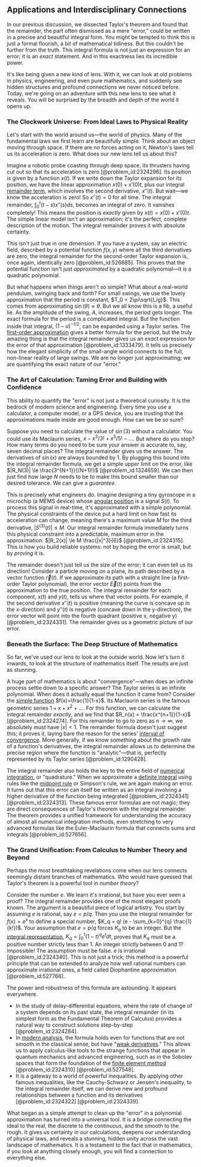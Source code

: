 ## Applications and Interdisciplinary Connections

In our previous discussion, we dissected Taylor's theorem and found that the remainder, the part often dismissed as a mere "error," could be written in a precise and beautiful integral form. You might be tempted to think this is just a formal flourish, a bit of mathematical tidiness. But this couldn't be further from the truth. This integral formula is not just an expression for an error; it is an *exact* statement. And in this exactness lies its incredible power.

It's like being given a new kind of lens. With it, we can look at old problems in physics, engineering, and even pure mathematics, and suddenly see hidden structures and profound connections we never noticed before. Today, we're going on an adventure with this new lens to see what it reveals. You will be surprised by the breadth and depth of the world it opens up.

### The Clockwork Universe: From Ideal Laws to Physical Reality

Let's start with the world around us—the world of physics. Many of the fundamental laws we first learn are beautifully simple. Think about an object moving through space. If there are no forces acting on it, Newton's laws tell us its acceleration is zero. What does our new lens tell us about this?

Imagine a robotic probe coasting through deep space, its thrusters having cut out so that its acceleration is zero [@problem_id:2324296]. Its position is given by a function $x(t)$. If we write down the Taylor expansion for its position, we have the linear approximation $x(0) + x'(0) t$, plus our integral [remainder term](@article_id:159345), which involves the second derivative, $x''(t)$. But wait—we know the acceleration is zero! So $x''(t)=0$ for all time. The integral remainder, $\int_{0}^{t} (t - s) x''(s) ds$, becomes an integral of zero. It vanishes completely! This means the position is *exactly* given by $x(t) = x(0) + x'(0) t$. The simple linear model isn't an approximation; it's the perfect, complete description of the motion. The integral remainder proves it with absolute certainty.

This isn't just true in one dimension. If you have a system, say an electric field, described by a potential function $f(x,y)$ where all the third derivatives are zero, the integral remainder for the second-order Taylor expansion is, once again, identically zero [@problem_id:526885]. This proves that the potential function isn't just *approximated* by a quadratic polynomial—it *is* a quadratic polynomial.

But what happens when things aren't so simple? What about a real-world pendulum, swinging back and forth? For small swings, we use the lovely approximation that the period is constant, $T_0 = 2\pi\sqrt{L/g}$. This comes from approximating $\sin(\theta) \approx \theta$. But we all know this is a fib, a useful lie. As the amplitude of the swing, $A$, increases, the period gets longer. The exact formula for the period is a complicated integral. But the function inside that integral, $(1-u)^{-1/2}$, can be expanded using a Taylor series. The [first-order approximation](@article_id:147065) gives a better formula for the period, but the truly amazing thing is that the integral remainder gives us an *exact* expression for the error of that approximation [@problem_id:1333479]. It tells us precisely how the elegant simplicity of the small-angle world connects to the full, non-linear reality of large swings. We are no longer just approximating; we are quantifying the exact nature of our "error."

### The Art of Calculation: Taming Error and Building with Confidence

This ability to quantify the "error" is not just a theoretical curiosity. It is the bedrock of modern science and engineering. Every time you use a calculator, a computer model, or a GPS device, you are trusting that the approximations made inside are good enough. How can we be so sure?

Suppose you need to calculate the value of $\sin(3)$ without a calculator. You could use its Maclaurin series, $x - x^3/3! + x^5/5! - \dots$. But where do you stop? How many terms do you need to be sure your answer is accurate to, say, seven decimal places? The integral remainder gives us the answer. The derivatives of $\sin(x)$ are always bounded by 1. By plugging this bound into the integral remainder formula, we get a simple upper limit on the error, like $|R_N(3)| \le \frac{3^{N+1}}{(N+1)!}$ [@problem_id:1324659]. We can then just find how large $N$ needs to be to make this bound smaller than our desired tolerance. We can give a *guarantee*.

This is precisely what engineers do. Imagine designing a tiny gyroscope in a microchip (a MEMS device) whose [angular position](@article_id:173559) is a signal $S(t)$. To process this signal in real-time, it's approximated with a simple polynomial. The physical constraints of the device put a hard limit on how fast its acceleration can change, meaning there's a maximum value $M$ for the third derivative, $|S^{(3)}(t)| \le M$. Our integral remainder formula immediately turns this physical constraint into a predictable, maximum error in the approximation: $|R_2(x)| \le M \frac{|x|^3}{6}$ [@problem_id:2324315]. This is how you build reliable systems: not by hoping the error is small, but by *proving* it is.

The remainder doesn't just tell us the size of the error; it can even tell us its direction! Consider a particle moving on a plane, its path described by a vector function $\vec{r}(t)$. If we approximate its path with a straight line (a first-order Taylor polynomial), the error vector $\vec{E}(t)$ points from the approximation to the true position. The integral remainder for each component, $x(t)$ and $y(t)$, tells us where that vector points. For example, if the second derivative $x''(t)$ is positive (meaning the curve is concave up in the x-direction) and $y''(t)$ is negative (concave down in the y-direction), the error vector will point into the fourth quadrant (positive x, negative y) [@problem_id:2324331]. The remainder gives us a geometric picture of our error.

### Beneath the Surface: The Deep Structure of Mathematics

So far, we've used our lens to look at the outside world. Now let's turn it inwards, to look at the structure of mathematics itself. The results are just as stunning.

A huge part of mathematics is about "convergence"—when does an infinite process settle down to a specific answer? The Taylor series is an infinite polynomial. When does it actually equal the function it came from? Consider the [simple function](@article_id:160838) $f(x)=\frac{1}{1-x}$. Its Maclaurin series is the famous geometric series $1+x+x^2+\dots$. For this function, we can calculate the integral remainder *exactly*, and we find that $R_n(x) = \frac{x^{n+1}}{1-x}$ [@problem_id:2324274]. For this remainder to go to zero as $n \to \infty$, we absolutely must have $|x| \lt 1$. The remainder formula doesn't just suggest this; it proves it, laying bare the reason for the series' [interval of convergence](@article_id:146184). More generally, if we know something about the growth rate of a function's derivatives, the integral remainder allows us to determine the precise region where the function is "analytic"—that is, perfectly represented by its Taylor series [@problem_id:1290428].

The integral remainder also holds the key to the entire field of [numerical integration](@article_id:142059), or "quadrature." When we approximate a [definite integral](@article_id:141999) using rules like the [midpoint rule](@article_id:176993) or Simpson's rule, we are again making an error. It turns out that this error can itself be written as an integral involving a higher derivative of the function being integrated [@problem_id:2324341] [@problem_id:2324313]. These famous error formulas are not magic; they are direct consequences of Taylor's theorem with the integral remainder. The theorem provides a unified framework for understanding the accuracy of almost all numerical integration methods, even stretching to very advanced formulas like the Euler-Maclaurin formula that connects sums and integrals [@problem_id:527656].

### The Grand Unification: From Calculus to Number Theory and Beyond

Perhaps the most breathtaking revelations come when our lens connects seemingly distant branches of mathematics. Who would have guessed that Taylor's theorem is a powerful tool in *number theory*?

Consider the number $e$. We learn it's irrational, but have you ever seen a proof? The integral remainder provides one of the most elegant proofs known. The argument is a beautiful piece of logical artistry. You start by assuming $e$ is rational, say $e=p/q$. Then you use the integral remainder for $f(x)=e^x$ to define a special number, $K_q = q! (e - \sum_{k=0}^{q} \frac{1}{k!})$. Your assumption that $e=p/q$ forces $K_q$ to be an integer. But the [integral representation](@article_id:197856), $K_q = \int_0^1 (1-t)^q e^t dt$, proves that $K_q$ must be a positive number strictly less than 1. An integer strictly between 0 and 1? Impossible! The assumption must be false. $e$ is irrational [@problem_id:2324340]. This is not just a trick; this method is a powerful principle that can be extended to analyze how well rational numbers can approximate irrational ones, a field called Diophantine approximation [@problem_id:527766].

The power and robustness of this formula are astounding. It appears everywhere.
*   In the study of delay-differential equations, where the rate of change of a system depends on its past state, the integral remainder (in its simplest form as the Fundamental Theorem of Calculus) provides a natural way to construct solutions step-by-step [@problem_id:2324284].
*   In [modern analysis](@article_id:145754), the formula holds even for functions that are not smooth in the classical sense, but have "[weak derivatives](@article_id:188862)." This allows us to apply calculus-like tools to the strange functions that appear in quantum mechanics and advanced engineering, such as in the Sobolev spaces that form the foundation of the [finite element method](@article_id:136390) [@problem_id:2324310] [@problem_id:527548].
*   It is a gateway to a world of powerful inequalities. By applying other famous inequalities, like the Cauchy-Schwarz or Jensen's inequality, to the integral remainder itself, we can derive new and profound relationships between a function and its derivatives [@problem_id:2324322] [@problem_id:2324339].

What began as a simple attempt to clean up the "error" in a polynomial approximation has turned into a universal tool. It is a bridge connecting the ideal to the real, the discrete to the continuous, and the smooth to the rough. It gives us certainty in our calculations, deepens our understanding of physical laws, and reveals a stunning, hidden unity across the vast landscape of mathematics. It is a testament to the fact that in mathematics, if you look at anything closely enough, you will find a connection to everything else.